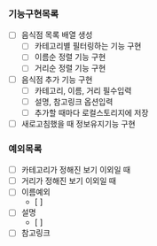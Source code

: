### 기능구현목록

- [ ] 음식점 목록 배열 생성
  - [ ] 카테고리별 필터링하는 기능 구현
  - [ ] 이름순 정렬 기능 구현
  - [ ] 거리순 정렬 기능 구현
- [ ] 음식점 추가 기능 구현
  - [ ] 카테고리, 이름, 거리 필수입력
  - [ ] 설명, 참고링크 옵션입력
  - [ ] 추가할 때마다 로컬스토리지에 저장
- [ ] 새로고침했을 때 정보유지기능 구현

### 예외목록

- [ ] 카테고리가 정해진 보기 이외일 때
- [ ] 거리가 정해진 보기 이외일 때
- [ ] 이름예외
  - [ ]
- [ ] 설명
  - [ ]
- [ ] 참고링크
